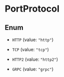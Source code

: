 

# PortProtocol

## Enum


* `HTTP` (value: `"http"`)

* `TCP` (value: `"tcp"`)

* `HTTP2` (value: `"http2"`)

* `GRPC` (value: `"grpc"`)



